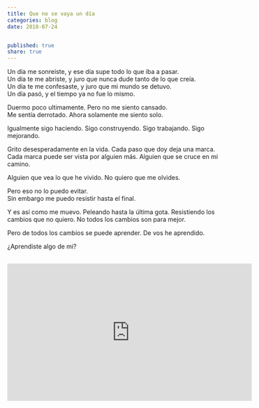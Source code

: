 ```yaml
---
title: Que no se vaya un día
categories: blog
date: 2018-07-24


published: true
share: true
---
```

Un día me sonreíste, y ese día supe todo lo que iba a pasar.<br>
Un día te me abriste, y juro que nunca dude tanto de lo que creía.<br>
Un día te me confesaste, y juro que mi mundo se detuvo.<br>
Un día pasó, y el tiempo ya no fue lo mismo.

Duermo poco ultimamente. Pero no me siento cansado.<br>
Me sentía derrotado. Ahora solamente me siento solo.

Igualmente sigo haciendo. Sigo construyendo. Sigo trabajando. Sigo mejorando.

Grito desesperadamente en la vida. Cada paso que doy deja una marca.<br>
Cada marca puede ser vista por alguien más. Alguien que se cruce en mi camino.

Alguien que vea lo que he vivido. No quiero que me olvides.

Pero eso no lo puedo evitar.<br>
Sin embargo me puedo resistir hasta el final.

Y es así como me muevo. Peleando hasta la última gota. Resistiendo los cambios que no quiero. No todos los cambios son para mejor.

Pero de todos los cambios se puede aprender. De vos he aprendido.

¿Aprendiste algo de mi?

<br>
<iframe width="560" height="315" src="https://www.youtube.com/embed/Bx2qOV3RAfU?autoplay=1" frameborder="0" allow="autoplay; encrypted-media" allowfullscreen></iframe>
